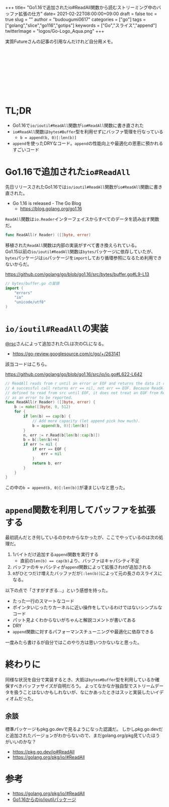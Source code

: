 +++
title= "Go1.16で追加されたio#ReadAll関数から読むストリーミング中のバッファ拡張の仕方"
date= 2021-02-22T08:00:00+09:00
draft = false
toc = true
slug = ""
author = "budougumi0617"
categories = ["go"]
tags = ["golang","slice","go116","gotips"]
keywords = ["Go","スライス","append"]
twitterImage = "logos/Go-Logo_Aqua.png"
+++

実質Futureさんの記事の引用なんだけれど自分用メモ。

<div class="iframely-embed"><div class="iframely-responsive" style="height: 140px; padding-bottom: 0;"><a href="https://future-architect.github.io/articles/20210210/index.html" data-iframely-url="//cdn.iframe.ly/gbhA0jg"></a></div></div><script async src="//cdn.iframe.ly/embed.js" charset="utf-8"></script>

<!--more-->

# TL;DR
- Go1.16で`io/ioutil#ReadAll`関数が`io#ReadAll`関数に書き直された
- `io#ReadAll`関数は`bytes#Buffer`型を利用せずにバッファ管理を行なっている
    - `b = append(b, 0)[:len(b)]`
- `append`を使ったDRYなコード。`append`の性能向上や最適化の恩恵に預かれるすごいコード

# Go1.16で追加された`io#ReadAll`
先日リリースされたGo1.16では`io/ioutil#ReadAll`関数が`io#ReadAll`関数に書き直された。

- Go 1.16 is released - The Go Blog
    - https://blog.golang.org/go1.16

`ReadAll`関数は`io.Reader`インターフェイスからすべてのデータを読み出す関数だ。

```go
func ReadAll(r Reader) ([]byte, error)
```

移植された`ReadAll`関数は内部の実装がすべて書き換えられている。  
Go1.15以前の`io/ioutil#ReadAll`関数は`bytes`パッケージに依存していたが、`bytes`パッケージは`io`パッケージを`import`しており循環参照になるため利用できないからだ。

https://github.com/golang/go/blob/go1.16/src/bytes/buffer.go#L9-L13

```go
// bytes/buffer.go の冒頭
import (
	"errors"
	"io"
	"unicode/utf8"
)
```

# `io/ioutil#ReadAll`の実装
[@rsc](https://github.com/rsc)さんによって追加されたCLは次のCLになる。

- https://go-review.googlesource.com/c/go/+/263141

該当コードはこちら。

https://github.com/golang/go/blob/go1.16/src/io/io.go#L622-L642

```go
// ReadAll reads from r until an error or EOF and returns the data it read.
// A successful call returns err == nil, not err == EOF. Because ReadAll is
// defined to read from src until EOF, it does not treat an EOF from Read
// as an error to be reported.
func ReadAll(r Reader) ([]byte, error) {
	b := make([]byte, 0, 512)
	for {
		if len(b) == cap(b) {
			// Add more capacity (let append pick how much).
			b = append(b, 0)[:len(b)]
		}
		n, err := r.Read(b[len(b):cap(b)])
		b = b[:len(b)+n]
		if err != nil {
			if err == EOF {
				err = nil
			}
			return b, err
		}
	}
}
```

この中の`b = append(b, 0)[:len(b)]`が凄まじいなと思った。

# `append`関数を利用してバッファを拡張する
最初読んだとき何しているのかわからなかったが、ここでやっているのは次の処理だ。

1. 1バイトだけ追加する`append`関数を実行する
    -  直前の`len(b) == cap(b)`より、バッファはキャパシティ不足
1. バッファのキャパシティが`append`関数によって拡張され`0`が追加される
1. `0`がひとつだけ増えたバッファだが`[:len(b)]`によって元の長さのスライスになる。


以下の点で「さすがすぎる…」という感想を持った。

- たった一行のスマートなコード
- ポインタいじったりカーネルに近い操作をしているわけではないシンプルなコード
- パット見よくわからないがちゃんと解説コメントが書いてある
- DRY
- `append`関数に対するパフォーマンスチューニングや最適化に依存できる

一度みたら書けるが自分ではこのやり方は思いつかないなと思った。

# 終わりに
同様な状況を自分で実装するとき、大抵は`bytes#Buffer`型を利用しているか確保すべきバッファサイズが自明だろう。
よってなかなか独自型でストリームデータを扱うことはないかもしれないが、なにかあったときはスッと実装したいイディオムだった。  

## 余談

標準パッケージもpkg.go.devで見るようになった認識だ。
しかしpkg.go.devだと追加されたバージョンがわからないので、まだgolang.org/pkg見ていたほうがいいのかな？

- https://pkg.go.dev/io#ReadAll
- https://golang.org/pkg/io/#ReadAll

# 参考
- https://golang.org/pkg/io/#ReadAll
- [Go1.16からのio/ioutilパッケージ](https://future-architect.github.io/articles/20210210/)
